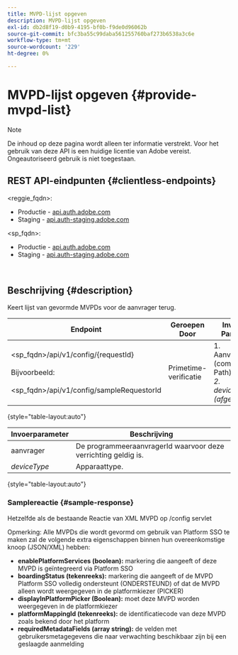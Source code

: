 ```yaml
---
title: MVPD-lijst opgeven
description: MVPD-lijst opgeven
exl-id: db2d8f19-d0b9-4195-bf0b-f9de0d96062b
source-git-commit: bfc3ba55c99daba561255760baf273b6538a3c6e
workflow-type: tm+mt
source-wordcount: '229'
ht-degree: 0%

---
```


# MVPD-lijst opgeven {#provide-mvpd-list}

>[!NOTE]
>
>De inhoud op deze pagina wordt alleen ter informatie verstrekt. Voor het gebruik van deze API is een huidige licentie van Adobe vereist. Ongeautoriseerd gebruik is niet toegestaan.

## REST API-eindpunten {#clientless-endpoints}

&lt;reggie_fqdn>:

* Productie - [api.auth.adobe.com](http://api.auth.adobe.com/)
* Staging - [api.auth-staging.adobe.com](http://api.auth-staging.adobe.com/)

&lt;sp_fqdn>:

* Productie - [api.auth.adobe.com](http://api.auth.adobe.com/)
* Staging - [api.auth-staging.adobe.com](http://api.auth-staging.adobe.com/)

 </br>

## Beschrijving {#description}

Keert lijst van gevormde MVPDs voor de aanvrager terug.

| Endpoint | Geroepen  </br>Door | Invoer   </br>Params | HTTP  </br>Methode | Antwoord | HTTP  </br>Antwoord |
| --- | --- | --- | --- | --- | --- |
| &lt;sp_fqdn>/api/v1/config/{requestId}</br></br>Bijvoorbeeld:</br></br>&lt;sp_fqdn>/api/v1/config/sampleRequestorId | Primetime-verificatie | 1. Aanvrager</br>    (component Path)</br>_2.  deviceType (afgekeurd)_ | GET | XML of JSON met lijst van MVPD&#39;s. | 200 |

{style="table-layout:auto"}


| Invoerparameter | Beschrijving |
| --------------- | ------------------------------------------------------------- |
| aanvrager | De programmeeraanvragerId waarvoor deze verrichting geldig is. |
| *deviceType* | Apparaattype. |

{style="table-layout:auto"}

### Samplereactie {#sample-response}

Hetzelfde als de bestaande Reactie van XML MVPD op /config servlet

Opmerking: Alle MVPDs die wordt gevormd om gebruik van Platform SSO te maken zal de volgende extra eigenschappen binnen hun overeenkomstige knoop (JSON/XML) hebben:

* **enablePlatformServices (boolean):** markering die aangeeft of deze MVPD is geïntegreerd via Platform SSO
* **boardingStatus (tekenreeks):** markering die aangeeft of de MVPD Platform SSO volledig ondersteunt (ONDERSTEUND) of dat de MVPD alleen wordt weergegeven in de platformkiezer (PICKER)
* **displayInPlatformPicker (Boolean):** moet deze MVPD worden weergegeven in de platformkiezer
* **platformMappingId (tekenreeks):** de identificatiecode van deze MVPD zoals bekend door het platform
* **requiredMetadataFields (array string):** de velden met gebruikersmetagegevens die naar verwachting beschikbaar zijn bij een geslaagde aanmelding
